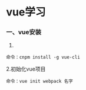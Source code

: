 # vue学习

### 一、vue安装

1.

```
命令：cnpm install -g vue-cli
```



2.初始化vue项目

```
命令：vue init webpack 名字
```

